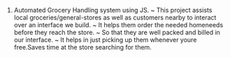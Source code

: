 1. Automated Grocery Handling system using JS.
   ~ This project assists local groceries/general-stores as well as customers nearby to interact over an interface we build.
   ~ It helps them order the needed homeneeds before they reach the store.
   ~ So that they are well packed and billed in our interface.
   ~ It helps in just picking up them whenever youre free.Saves time at the store searching for them.
